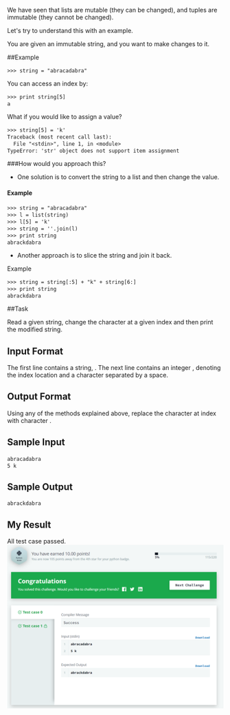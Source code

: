 We have seen that lists are mutable (they can be changed), and tuples are immutable (they cannot be changed).

Let's try to understand this with an example.

You are given an immutable string, and you want to make changes to it.

##Example

    >>> string = "abracadabra"
You can access an index by:

    >>> print string[5]
    a
What if you would like to assign a value?

    >>> string[5] = 'k' 
    Traceback (most recent call last):
      File "<stdin>", line 1, in <module>
    TypeError: 'str' object does not support item assignment
###How would you approach this?
* One solution is to convert the string to a list and then change the value.

#### Example

    >>> string = "abracadabra"
    >>> l = list(string)
    >>> l[5] = 'k'
    >>> string = ''.join(l)
    >>> print string
    abrackdabra
    
* Another approach is to slice the string and join it back.

Example

    >>> string = string[:5] + "k" + string[6:]
    >>> print string
    abrackdabra
                                                                           
##Task

Read a given string, change the character at a given index and then print the modified string.

## Input Format
The first line contains a string, .
The next line contains an integer , denoting the index location and a character  separated by a space.

## Output Format
Using any of the methods explained above, replace the character at index  with character .

## Sample Input

    abracadabra
    5 k
    
## Sample Output

    abrackdabra
    

## My Result

All test case passed.
![Mutations](Mutations.png)